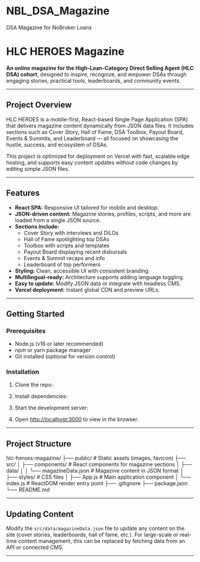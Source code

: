 # NBL_DSA_Magazine
DSA Magazine for NoBroker Loans

# HLC HEROES Magazine

**An online magazine for the High-Loan-Category Direct Selling Agent (HLC DSA) cohort**, designed to inspire, recognize, and empower DSAs through engaging stories, practical tools, leaderboards, and community events.

---

## Project Overview

HLC HEROES is a mobile-first, React-based Single Page Application (SPA) that delivers magazine content dynamically from JSON data files. It includes sections such as Cover Story, Hall of Fame, DSA Toolbox, Payout Board, Events & Summits, and Leaderboard — all focused on showcasing the hustle, success, and ecosystem of DSAs.

This project is optimized for deployment on Vercel with fast, scalable edge hosting, and supports easy content updates without code changes by editing simple JSON files.

---

## Features

- **React SPA:** Responsive UI tailored for mobile and desktop.
- **JSON-driven content:** Magazine stories, profiles, scripts, and more are loaded from a single JSON source.
- **Sections include:**
  - Cover Story with interviews and DILOs
  - Hall of Fame spotlighting top DSAs
  - Toolbox with scripts and templates
  - Payout Board displaying recent disbursals
  - Events & Summit recaps and info
  - Leaderboard of top performers
- **Styling:** Clean, accessible UI with consistent branding.
- **Multilingual-ready:** Architecture supports adding language toggling.
- **Easy to update:** Modify JSON data or integrate with headless CMS.
- **Vercel deployment:** Instant global CDN and preview URLs.

---

## Getting Started

### Prerequisites

- Node.js (v16 or later recommended)
- npm or yarn package manager
- Git installed (optional for version control)

### Installation

1. Clone the repo:


2. Install dependencies:


3. Start the development server:


4. Open [http://localhost:3000](http://localhost:3000) to view in the browser.

---

## Project Structure

hlc-heroes-magazine/
├── public/ # Static assets (images, favicon)
├── src/
│ ├── components/ # React components for magazine sections
│ ├── data/
│ │ └── magazineData.json # Magazine content in JSON format
│ ├── styles/ # CSS files
│ ├── App.js # Main application component
│ └── index.js # ReactDOM render entry point
├── .gitignore
├── package.json
└── README.md


---

## Updating Content

Modify the `src/data/magazineData.json` file to update any content on the site (cover stories, leaderboards, hall of fame, etc.). For large-scale or real-time content management, this can be replaced by fetching data from an API or connected CMS.

---
